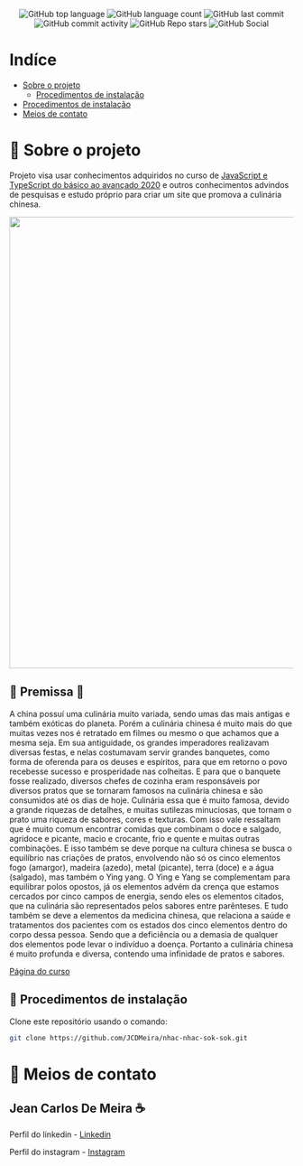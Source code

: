 <!-- <p  align="center"><img src="./apresentacao/logo.jpg" align="center"></img></p> -->

<p align="center">
<img alt="GitHub top language" src="https://img.shields.io/github/languages/top/JCDMeira/nhac-nhac-sok-sok">
<img alt="GitHub language count" src="https://img.shields.io/github/languages/count/JCDMeira/nhac-nhac-sok-sok">
<img alt="GitHub last commit" src="https://img.shields.io/github/last-commit/JCDMeira/nhac-nhac-sok-sok">
<img alt="GitHub commit activity" src="https://img.shields.io/github/commit-activity/m/JCDMeira/nhac-nhac-sok-sok">
<img alt="GitHub Repo stars" src="https://img.shields.io/github/stars/JCDMeira/nhac-nhac-sok-sok?style=social">  <image alt="GitHub Social"  
  src="https://img.shields.io/github/watchers/JCDMeira/nhac-nhac-sok-sok?style=social" 
  />
</p>

# Indíce 

- [Sobre o projeto](#id01)
    - [Procedimentos de instalação](#id02)
- [Procedimentos de instalação](#id03)
- [Meios de contato](#id06)

# :ramen: Sobre o projeto <a name="id01"></a>

Projeto visa usar conhecimentos adquiridos no curso de [JavaScript e TypeScript do básico ao avançado 2020](https://www.udemy.com/course/curso-de-javascript-moderno-do-basico-ao-avancado/) e outros conhecimentos advindos de pesquisas e estudo próprio para criar um site que promova a culinária chinesa. 

<p align="center">
<img src="./assets/img/site.gif" width="800"  />
</p>

## :stew: Premissa :fried_shrimp: <a name="id02"></a>
A china possuí uma culinária muito variada, sendo umas das mais antigas e também exóticas do planeta. 
Porém a culinária chinesa é muito mais do que muitas vezes nos é retratado em filmes ou mesmo o que achamos que a mesma seja.
Em sua antiguidade, os grandes imperadores realizavam diversas festas, e nelas costumavam servir grandes banquetes, como forma de oferenda para os deuses e espíritos, para que em retorno o povo recebesse sucesso e prosperidade nas colheitas. 
E para que o banquete fosse realizado, diversos chefes de cozinha eram responsáveis por diversos pratos que se tornaram famosos na culinária chinesa e são consumidos até os dias de hoje. 
Culinária essa que é muito famosa, devido a grande riquezas de detalhes, e muitas sutilezas minuciosas, que tornam o prato uma riqueza de sabores, cores e texturas. Com isso vale ressaltam que é muito comum encontrar comidas que combinam o doce e salgado, agridoce e picante, macio e crocante, frio e quente e muitas outras combinações. E isso também se deve porque na cultura chinesa se busca o equilíbrio nas criações de pratos, envolvendo não só os cinco elementos fogo (amargor), madeira (azedo), metal (picante), terra (doce) e a água (salgado), mas também o Ying yang. 
O Ying e Yang se complementam para equilibrar polos opostos, já os elementos advém da crença que estamos cercados por cinco campos de energia, sendo eles os elementos citados, que na culinária são representados pelos sabores entre parênteses.
E tudo também se deve a elementos da medicina chinesa, que relaciona a saúde e tratamentos dos pacientes com os estados dos cinco elementos dentro do corpo dessa pessoa. Sendo que a deficiência ou a demasia de qualquer dos elementos pode levar o indivíduo  a doença.
Portanto a culinária chinesa é muito profunda e diversa, contendo uma infinidade de pratos e sabores.


[Página do curso](https://www.udemy.com/course/curso-de-javascript-moderno-do-basico-ao-avancado/)

## 📝 Procedimentos de instalação <a name="id03"></a>

Clone este repositório usando o comando:
```bash
git clone https://github.com/JCDMeira/nhac-nhac-sok-sok.git
``` 

# :iphone: Meios de contato <a name="id06"></a>
## Jean Carlos De Meira :coffee:

Perfil do linkedin - [Linkedin](https://www.linkedin.com/in/jean-carlos-de-meira-00593816a/)

Perfil do instagram - [Instagram](https://www.instagram.com/jean.meira10/?hl=pt-br)